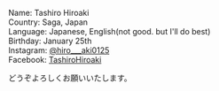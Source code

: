 Name:        Tashiro Hiroaki  
Country:     Saga, Japan  
Language:    Japanese, English(not good. but I'll do best)  
Birthday:    January 25th  
Instagram:   [@hiro___aki0125](https://instagram.com/hiro___aki0125)  
Facebook:    [TashiroHiroaki](https://facebook.com/TashiroHiroaki)  
  
どうぞよろしくお願いいたします。
